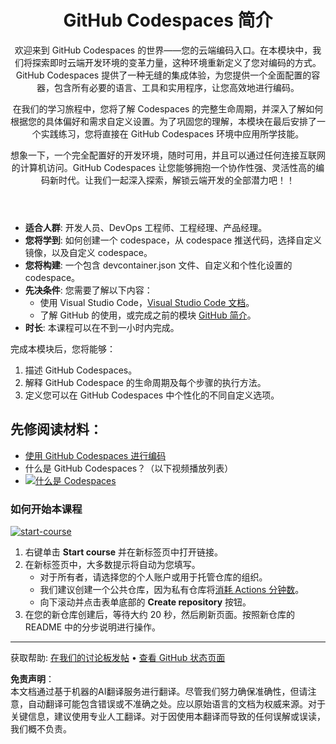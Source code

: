 <header>

# GitHub Codespaces 简介

欢迎来到 GitHub Codespaces 的世界——您的云端编码入口。在本模块中，我们将探索即时云端开发环境的变革力量，这种环境重新定义了您对编码的方式。GitHub Codespaces 提供了一种无缝的集成体验，为您提供一个全面配置的容器，包含所有必要的语言、工具和实用程序，让您高效地进行编码。

在我们的学习旅程中，您将了解 Codespaces 的完整生命周期，并深入了解如何根据您的具体偏好和需求自定义设置。为了巩固您的理解，本模块在最后安排了一个实践练习，您将直接在 GitHub Codespaces 环境中应用所学技能。

想象一下，一个完全配置好的开发环境，随时可用，并且可以通过任何连接互联网的计算机访问。GitHub Codespaces 让您能够拥抱一个协作性强、灵活性高的编码新时代。让我们一起深入探索，解锁云端开发的全部潜力吧！！

</header>

- **适合人群**: 开发人员、DevOps 工程师、工程经理、产品经理。
- **您将学到**: 如何创建一个 codespace，从 codespace 推送代码，选择自定义镜像，以及自定义 codespace。
- **您将构建**: 一个包含 devcontainer.json 文件、自定义和个性化设置的 codespace。
- **先决条件**: 您需要了解以下内容：
  - 使用 Visual Studio Code，[Visual Studio Code 文档](https://code.visualstudio.com/docs)。
  - 了解 GitHub 的使用，或完成之前的模块 [GitHub 简介](https://github.com/microsoft/mastering-github-copilot-for-dotnet-csharp-developers/blob/main/01-Introduction-to-GitHub/README.md)。
- **时长**: 本课程可以在不到一小时内完成。

完成本模块后，您将能够：

1. 描述 GitHub Codespaces。
2. 解释 GitHub Codespace 的生命周期及每个步骤的执行方法。
3. 定义您可以在 GitHub Codespaces 中个性化的不同自定义选项。

## 先修阅读材料：

- [使用 GitHub Codespaces 进行编码](https://learn.microsoft.com/training/modules/code-with-github-codespaces/)
- 什么是 GitHub Codespaces？（以下视频播放列表）
- [![什么是 Codespaces](https://img.youtube.com/vi/ozuDPmcC1io/0.jpg)](https://www.youtube.com/watch?v=ozuDPmcC1io&list=PLmsFUfdnGr3wTl-NCblzcrEv2lFSX975-)

### 如何开始本课程

<!-- 开始课程时，在 JavaScript 中运行：
'https://github.com/new?' + new URLSearchParams({
  template_owner: 'skills',
  template_name: 'code-with-codespaces',
  owner: '@me',
  name: 'skills-code-with-codespaces',
  description: 'My clone repository',
  visibility: 'public',
}).toString()
-->

[![start-course](https://user-images.githubusercontent.com/1221423/235727646-4a590299-ffe5-480d-8cd5-8194ea184546.svg)](https://github.com/new?template_owner=skills&template_name=code-with-codespaces&owner=%40me&name=skills-code-with-codespaces&description=My+clone+repository&visibility=public)

1. 右键单击 **Start course** 并在新标签页中打开链接。
2. 在新标签页中，大多数提示将自动为您填写。
   - 对于所有者，请选择您的个人账户或用于托管仓库的组织。
   - 我们建议创建一个公共仓库，因为私有仓库将[消耗 Actions 分钟数](https://docs.github.com/billing/managing-billing-for-github-actions/about-billing-for-github-actions)。
   - 向下滚动并点击表单底部的 **Create repository** 按钮。
3. 在您的新仓库创建后，等待大约 20 秒，然后刷新页面。按照新仓库的 README 中的分步说明进行操作。

<footer>

---

获取帮助: [在我们的讨论板发帖](https://github.com/orgs/skills/discussions/categories/introduction-to-github) • [查看 GitHub 状态页面](https://www.githubstatus.com/)

**免责声明**：  
本文档通过基于机器的AI翻译服务进行翻译。尽管我们努力确保准确性，但请注意，自动翻译可能包含错误或不准确之处。应以原始语言的文档为权威来源。对于关键信息，建议使用专业人工翻译。对于因使用本翻译而导致的任何误解或误读，我们概不负责。
